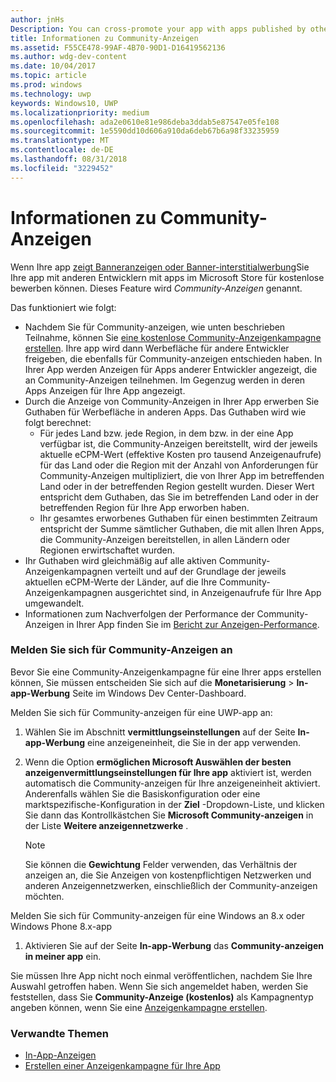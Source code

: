 ```yaml
---
author: jnHs
Description: You can cross-promote your app with apps published by other developers. We call this feature community ads.
title: Informationen zu Community-Anzeigen
ms.assetid: F55CE478-99AF-4B70-90D1-D16419562136
ms.author: wdg-dev-content
ms.date: 10/04/2017
ms.topic: article
ms.prod: windows
ms.technology: uwp
keywords: Windows10, UWP
ms.localizationpriority: medium
ms.openlocfilehash: ada2e0610e81e986deba3ddab5e87547e05fe108
ms.sourcegitcommit: 1e5590dd10d606a910da6deb67b6a98f33235959
ms.translationtype: MT
ms.contentlocale: de-DE
ms.lasthandoff: 08/31/2018
ms.locfileid: "3229452"
---
```

# <a name="about-community-ads"></a>Informationen zu Community-Anzeigen

Wenn Ihre app [zeigt Banneranzeigen oder Banner-interstitialwerbung](../monetize/display-ads-in-your-app.md)Sie Ihre app mit anderen Entwicklern mit apps im Microsoft Store für kostenlose bewerben können. Dieses Feature wird *Community-Anzeigen* genannt.  

Das funktioniert wie folgt:

* Nachdem Sie für Community-anzeigen, wie unten beschrieben Teilnahme, können Sie [eine kostenlose Community-Anzeigenkampagne erstellen](create-an-ad-campaign-for-your-app.md). Ihre app wird dann Werbefläche für andere Entwickler freigeben, die ebenfalls für Community-anzeigen entschieden haben. In Ihrer App werden Anzeigen für Apps anderer Entwickler angezeigt, die an Community-Anzeigen teilnehmen. Im Gegenzug werden in deren Apps Anzeigen für Ihre App angezeigt.
* Durch die Anzeige von Community-Anzeigen in Ihrer App erwerben Sie Guthaben für Werbefläche in anderen Apps. Das Guthaben wird wie folgt berechnet:
  * Für jedes Land bzw. jede Region, in dem bzw. in der eine App verfügbar ist, die Community-Anzeigen bereitstellt, wird der jeweils aktuelle eCPM-Wert (effektive Kosten pro tausend Anzeigenaufrufe) für das Land oder die Region mit der Anzahl von Anforderungen für Community-Anzeigen multipliziert, die von Ihrer App im betreffenden Land oder in der betreffenden Region gestellt wurden. Dieser Wert entspricht dem Guthaben, das Sie im betreffenden Land oder in der betreffenden Region für Ihre App erworben haben.
  * Ihr gesamtes erworbenes Guthaben für einen bestimmten Zeitraum entspricht der Summe sämtlicher Guthaben, die mit allen Ihren Apps, die Community-Anzeigen bereitstellen, in allen Ländern oder Regionen erwirtschaftet wurden.
* Ihr Guthaben wird gleichmäßig auf alle aktiven Community-Anzeigenkampagnen verteilt und auf der Grundlage der jeweils aktuellen eCPM-Werte der Länder, auf die Ihre Community-Anzeigenkampagnen ausgerichtet sind, in Anzeigenaufrufe für Ihre App umgewandelt.
* Informationen zum Nachverfolgen der Performance der Community-Anzeigen in Ihrer App finden Sie im [Bericht zur Anzeigen-Performance](advertising-performance-report.md).

### <a name="opt-in-to-community-ads"></a>Melden Sie sich für Community-Anzeigen an

Bevor Sie eine Community-Anzeigenkampagne für eine Ihrer apps erstellen können, Sie müssen entscheiden Sie sich auf die **Monetarisierung** &gt; **In-app-Werbung** Seite im Windows Dev Center-Dashboard.

Melden Sie sich für Community-anzeigen für eine UWP-app an:

1. Wählen Sie im Abschnitt **vermittlungseinstellungen** auf der Seite **In-app-Werbung** eine anzeigeneinheit, die Sie in der app verwenden.
2. Wenn die Option **ermöglichen Microsoft Auswählen der besten anzeigenvermittlungseinstellungen für Ihre app** aktiviert ist, werden automatisch die Community-anzeigen für Ihre anzeigeneinheit aktiviert. Anderenfalls wählen Sie die Basiskonfiguration oder eine marktspezifische-Konfiguration in der **Ziel** -Dropdown-Liste, und klicken Sie dann das Kontrollkästchen Sie **Microsoft Community-anzeigen** in der Liste **Weitere anzeigennetzwerke** .

    > [!NOTE]
    > Sie können die **Gewichtung** Felder verwenden, das Verhältnis der anzeigen an, die Sie Anzeigen von kostenpflichtigen Netzwerken und anderen Anzeigennetzwerken, einschließlich der Community-anzeigen möchten.

Melden Sie sich für Community-anzeigen für eine Windows an 8.x oder Windows Phone 8.x-app

1. Aktivieren Sie auf der Seite **In-app-Werbung** das **Community-anzeigen in meiner app** ein.

Sie müssen Ihre App nicht noch einmal veröffentlichen, nachdem Sie Ihre Auswahl getroffen haben. Wenn Sie sich angemeldet haben, werden Sie feststellen, dass Sie **Community-Anzeige (kostenlos)** als Kampagnentyp angeben können, wenn Sie eine [Anzeigenkampagne erstellen](create-an-ad-campaign-for-your-app.md).

### <a name="related-topics"></a>Verwandte Themen

* [In-App-Anzeigen](in-app-ads.md)
* [Erstellen einer Anzeigenkampagne für Ihre App](create-an-ad-campaign-for-your-app.md)
